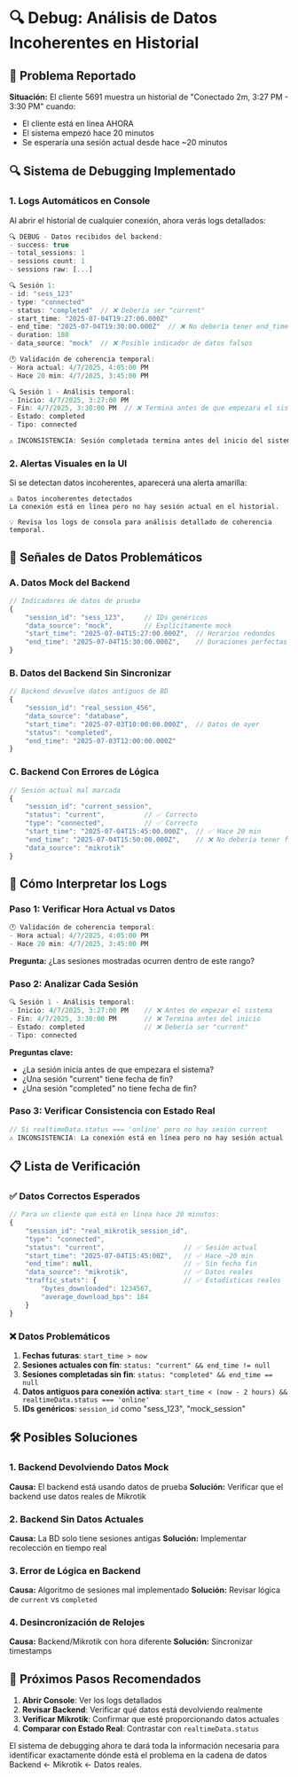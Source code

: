 # 🔍 Debug: Análisis de Datos Incoherentes en Historial

## 🎯 **Problema Reportado**

**Situación:** El cliente 5691 muestra un historial de "Conectado 2m, 3:27 PM - 3:30 PM" cuando:
- El cliente está en línea AHORA
- El sistema empezó hace 20 minutos
- Se esperaría una sesión actual desde hace ~20 minutos

## 🔍 **Sistema de Debugging Implementado**

### **1. Logs Automáticos en Console**
Al abrir el historial de cualquier conexión, ahora verás logs detallados:

```javascript
🔍 DEBUG - Datos recibidos del backend:
- success: true
- total_sessions: 1
- sessions count: 1
- sessions raw: [...]

🔍 Sesión 1:
- id: "sess_123"
- type: "connected"
- status: "completed"  // ❌ Debería ser "current"
- start_time: "2025-07-04T19:27:00.000Z"
- end_time: "2025-07-04T19:30:00.000Z"  // ❌ No debería tener end_time
- duration: 180
- data_source: "mock"  // ❌ Posible indicador de datos falsos

🕐 Validación de coherencia temporal:
- Hora actual: 4/7/2025, 4:05:00 PM
- Hace 20 min: 4/7/2025, 3:45:00 PM

🔍 Sesión 1 - Análisis temporal:
- Inicio: 4/7/2025, 3:27:00 PM
- Fin: 4/7/2025, 3:30:00 PM  // ❌ Termina antes de que empezara el sistema
- Estado: completed
- Tipo: connected

⚠️ INCONSISTENCIA: Sesión completada termina antes del inicio del sistema
```

### **2. Alertas Visuales en la UI**
Si se detectan datos incoherentes, aparecerá una alerta amarilla:

```
⚠️ Datos incoherentes detectados
La conexión está en línea pero no hay sesión actual en el historial.

💡 Revisa los logs de consola para análisis detallado de coherencia temporal.
```

## 🚨 **Señales de Datos Problemáticos**

### **A. Datos Mock del Backend**
```javascript
// Indicadores de datos de prueba
{
    "session_id": "sess_123",     // IDs genéricos
    "data_source": "mock",        // Explícitamente mock
    "start_time": "2025-07-04T15:27:00.000Z",  // Horarios redondos
    "end_time": "2025-07-04T15:30:00.000Z",    // Duraciones perfectas (3 min)
}
```

### **B. Datos del Backend Sin Sincronizar**
```javascript
// Backend devuelve datos antiguos de BD
{
    "session_id": "real_session_456",
    "data_source": "database",
    "start_time": "2025-07-03T10:00:00.000Z",  // Datos de ayer
    "status": "completed",
    "end_time": "2025-07-03T12:00:00.000Z"
}
```

### **C. Backend Con Errores de Lógica**
```javascript
// Sesión actual mal marcada
{
    "session_id": "current_session",
    "status": "current",          // ✅ Correcto
    "type": "connected",          // ✅ Correcto  
    "start_time": "2025-07-04T15:45:00.000Z",  // ✅ Hace 20 min
    "end_time": "2025-07-04T15:50:00.000Z",    // ❌ No debería tener fin
    "data_source": "mikrotik"
}
```

## 🔬 **Cómo Interpretar los Logs**

### **Paso 1: Verificar Hora Actual vs Datos**
```javascript
🕐 Validación de coherencia temporal:
- Hora actual: 4/7/2025, 4:05:00 PM
- Hace 20 min: 4/7/2025, 3:45:00 PM
```

**Pregunta:** ¿Las sesiones mostradas ocurren dentro de este rango?

### **Paso 2: Analizar Cada Sesión**
```javascript
🔍 Sesión 1 - Análisis temporal:
- Inicio: 4/7/2025, 3:27:00 PM    // ❌ Antes de empezar el sistema
- Fin: 4/7/2025, 3:30:00 PM       // ❌ Termina antes del inicio
- Estado: completed               // ❌ Debería ser "current"
- Tipo: connected
```

**Preguntas clave:**
- ¿La sesión inicia antes de que empezara el sistema?
- ¿Una sesión "current" tiene fecha de fin?
- ¿Una sesión "completed" no tiene fecha de fin?

### **Paso 3: Verificar Consistencia con Estado Real**
```javascript
// Si realtimeData.status === 'online' pero no hay sesión current
⚠️ INCONSISTENCIA: La conexión está en línea pero no hay sesión actual
```

## 📋 **Lista de Verificación**

### **✅ Datos Correctos Esperados**
```javascript
// Para un cliente que está en línea hace 20 minutos:
{
    "session_id": "real_mikrotik_session_id",
    "type": "connected",
    "status": "current",                    // ✅ Sesión actual
    "start_time": "2025-07-04T15:45:00Z",   // ✅ Hace ~20 min
    "end_time": null,                       // ✅ Sin fecha fin
    "data_source": "mikrotik",              // ✅ Datos reales
    "traffic_stats": {                      // ✅ Estadísticas reales
        "bytes_downloaded": 1234567,
        "average_download_bps": 184
    }
}
```

### **❌ Datos Problemáticos**
1. **Fechas futuras**: `start_time > now`
2. **Sesiones actuales con fin**: `status: "current" && end_time != null`
3. **Sesiones completadas sin fin**: `status: "completed" && end_time == null`
4. **Datos antiguos para conexión activa**: `start_time < (now - 2 hours) && realtimeData.status === 'online'`
5. **IDs genéricos**: `session_id` como "sess_123", "mock_session"

## 🛠️ **Posibles Soluciones**

### **1. Backend Devolviendo Datos Mock**
**Causa:** El backend está usando datos de prueba
**Solución:** Verificar que el backend use datos reales de Mikrotik

### **2. Backend Sin Datos Actuales**
**Causa:** La BD solo tiene sesiones antigas
**Solución:** Implementar recolección en tiempo real

### **3. Error de Lógica en Backend**
**Causa:** Algoritmo de sesiones mal implementado
**Solución:** Revisar lógica de `current` vs `completed`

### **4. Desincronización de Relojes**
**Causa:** Backend/Mikrotik con hora diferente
**Solución:** Sincronizar timestamps

## 🎯 **Próximos Pasos Recomendados**

1. **Abrir Console**: Ver los logs detallados
2. **Revisar Backend**: Verificar qué datos está devolviendo realmente
3. **Verificar Mikrotik**: Confirmar que esté proporcionando datos actuales
4. **Comparar con Estado Real**: Contrastar con `realtimeData.status`

El sistema de debugging ahora te dará toda la información necesaria para identificar exactamente dónde está el problema en la cadena de datos Backend ← Mikrotik ← Datos reales.